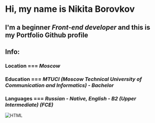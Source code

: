 # Hi, my name is **Nikita Borovkov**
## I'm a beginner *Front-end developer* and this is my Portfolio Github profile


## Info:
### Location === *Moscow*
### Education === *MTUCI (Moscow Technical University of Communication and Informatics) - Bachelor*
### Languages === *Russian - Native, English - B2 (Upper Intermediate) (FCE)*


![HTML](https://img.shields.io/badge/-HTML-%23333?style=social&logo=HTML5)

